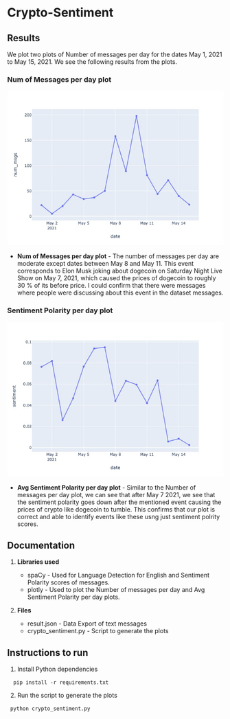 # Crypto-Sentiment
 
## Results

We plot two plots of Number of messages per day for the dates May 1, 2021 to May 15, 2021. We see the following results from the plots.

### Num of Messages per day plot
![alt text](https://github.com/man007yadav/Crypto-Sentiment/blob/main/num_msgs.jpeg)

* **Num of Messages per day plot** - The number of messages per day are moderate except dates between May 8 and May 11. This event corresponds to Elon Musk joking about dogecoin on Saturday Night Live Show on May 7, 2021, which caused the prices of dogecoin to roughly 30 % of its before price. I could confirm that there were messages where people were discussing about this event in the dataset messages.

### Sentiment Polarity per day plot
![alt text](https://github.com/man007yadav/Crypto-Sentiment/blob/main/sentiment.jpeg)

* **Avg Sentiment Polarity per day plot** - Similar to the Number of messages per day plot, we can see that after May 7 2021, we see that the sentiment polarity goes down after the mentioned event causing the prices of crypto like dogecoin to tumble. This confirms that our plot is correct and able to identify events like these usng just sentiment polrity scores.


## Documentation

1. **Libraries used**
   * spaCy - Used for Language Detection for English and Sentiment Polarity scores of messages.
   * plotly - Used to plot the Number of messages per day and Avg Sentiment Polarity per day plots.

2. **Files**
   * result.json - Data Export of text messages 
   * crypto_sentiment.py - Script to generate the plots

## Instructions to run

1. Install Python dependencies
```
  pip install -r requirements.txt
```

2. Run the script to generate the plots
```
 python crypto_sentiment.py
```


